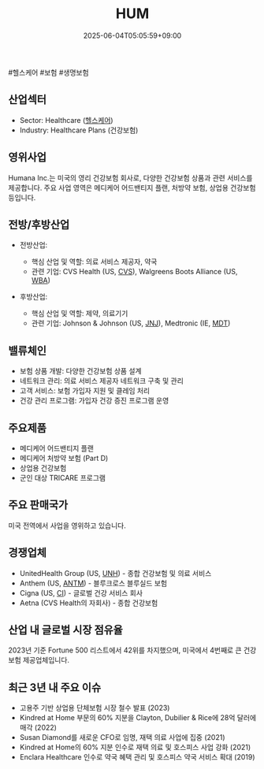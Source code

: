﻿---
title: "HUM"
date: 2025-06-04T05:05:59+09:00
lastmod: 2025-06-04T05:05:59+09:00
type: docs
sidebar:
  open: true
weight: 424
---
<div style="display:none">
  <meta property="article:published_time" content="2025-06-03T20:05:59Z" />
  <meta property="article:modified_time" content="2025-06-03T20:05:59Z" />
</div>
#헬스케어 #보험 #생명보험 

## 산업섹터

- Sector: Healthcare ([헬스케어](/industry-study/2산업헬스케어/))
- Industry: Healthcare Plans (건강보험)

## 영위사업

Humana Inc.는 미국의 영리 건강보험 회사로, 다양한 건강보험 상품과 관련 서비스를 제공합니다. 주요 사업 영역은 메디케어 어드밴티지 플랜, 처방약 보험, 상업용 건강보험 등입니다.

## 전방/후방산업

- 전방산업:
    
    - 핵심 산업 및 역할: 의료 서비스 제공자, 약국
    - 관련 기업: CVS Health (US, [CVS](/company-analysis/cvs/)), Walgreens Boots Alliance (US, [WBA](/company-analysis/wba/))
    
- 후방산업:
    
    - 핵심 산업 및 역할: 제약, 의료기기
    - 관련 기업: Johnson & Johnson (US, [JNJ](/company-analysis/jnj/)), Medtronic (IE, [MDT](/company-analysis/mdt/))

## 밸류체인

- 보험 상품 개발: 다양한 건강보험 상품 설계
- 네트워크 관리: 의료 서비스 제공자 네트워크 구축 및 관리
- 고객 서비스: 보험 가입자 지원 및 클레임 처리
- 건강 관리 프로그램: 가입자 건강 증진 프로그램 운영

## 주요제품

- 메디케어 어드밴티지 플랜
- 메디케어 처방약 보험 (Part D)
- 상업용 건강보험
- 군인 대상 TRICARE 프로그램

## 주요 판매국가

미국 전역에서 사업을 영위하고 있습니다.

## 경쟁업체

- UnitedHealth Group (US, [UNH](/company-analysis/unh/)) - 종합 건강보험 및 의료 서비스
- Anthem (US, [ANTM](/company-analysis/antm/)) - 블루크로스 블루실드 보험
- Cigna (US, [CI](/company-analysis/ci/)) - 글로벌 건강 서비스 회사
- Aetna (CVS Health의 자회사) - 종합 건강보험

## 산업 내 글로벌 시장 점유율

2023년 기준 Fortune 500 리스트에서 42위를 차지했으며, 미국에서 4번째로 큰 건강보험 제공업체입니다.

## 최근 3년 내 주요 이슈

- 고용주 기반 상업용 단체보험 시장 철수 발표 (2023)
- Kindred at Home 부문의 60% 지분을 Clayton, Dubilier & Rice에 28억 달러에 매각 (2022)
- Susan Diamond를 새로운 CFO로 임명, 재택 의료 사업에 집중 (2021)
- Kindred at Home의 60% 지분 인수로 재택 의료 및 호스피스 사업 강화 (2021)
- Enclara Healthcare 인수로 약국 혜택 관리 및 호스피스 약국 서비스 확대 (2019)
